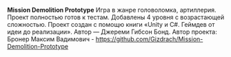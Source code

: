**Mission Demolition Prototype**
Игра в жанре головоломка, артиллерия. 
Проект полностью готов к тестам. Добавлены 4 уровня с возрастающей сложностью. 
Проект создан с помощю книги «Unity и C#. Геймдев от идеи до реализации». Автор — Джереми Гибсон Бонд.
Автор проекта: Бронер Максим Вадимович - https://github.com/Gizdrach/Mission-Demolition-Prototype
